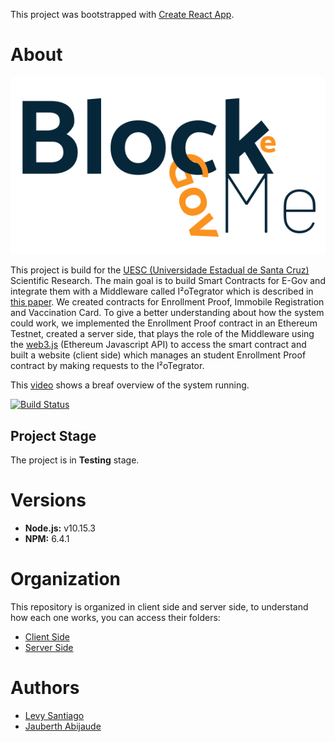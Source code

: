 This project was bootstrapped with [Create React App](https://github.com/facebook/create-react-app).

# About

<p align="center">
    <img src="./client/src/images/blockegovme.png" alt="blockegov me"/>
</p>

This project is build for the [UESC (Universidade Estadual de Santa Cruz)](http://www.uesc.br/) Scientific Research. The main goal is to build Smart Contracts for E-Gov and integrate them with a Middleware called I²oTegrator which is described in [this paper](https://ieeexplore.ieee.org/document/8538541). We created contracts for Enrollment Proof, Immobile Registration and Vaccination Card. To give a better understanding about how the system could work, we implemented the Enrollment Proof contract in an Ethereum Testnet, created a server side, that plays the role of the Middleware using the [web3.js](https://web3js.readthedocs.io/en/1.0/) (Ethereum Javascript API) to access the smart contract and built a website (client side) which manages an student Enrollment Proof contract by making requests to the I²oTegrator.

This [video](https://drive.google.com/file/d/1B9yc0KLMtkVeAR2vA9o8eI3g6mjRL_K1/view?usp=sharing) shows a breaf overview of the system running.

[![Build Status](https://travis-ci.org/Levysantiago/smartcontracts-for-egov.svg?branch=master)](https://travis-ci.org/Levysantiago/smartcontracts-for-egov)

## Project Stage

The project is in **Testing** stage.

# Versions

- **Node.js:** v10.15.3
- **NPM:** 6.4.1

# Organization

This repository is organized in client side and server side, to understand how each one works, you can access their folders:

- [Client Side](https://github.com/Levysantiago/smartcontracts-for-egov/tree/master/client)
- [Server Side](https://github.com/Levysantiago/smartcontracts-for-egov/tree/master/server)

# Authors

- [Levy Santiago](https://github.com/Levysantiago)
- [Jauberth Abijaude](https://github.com/jauberth)
